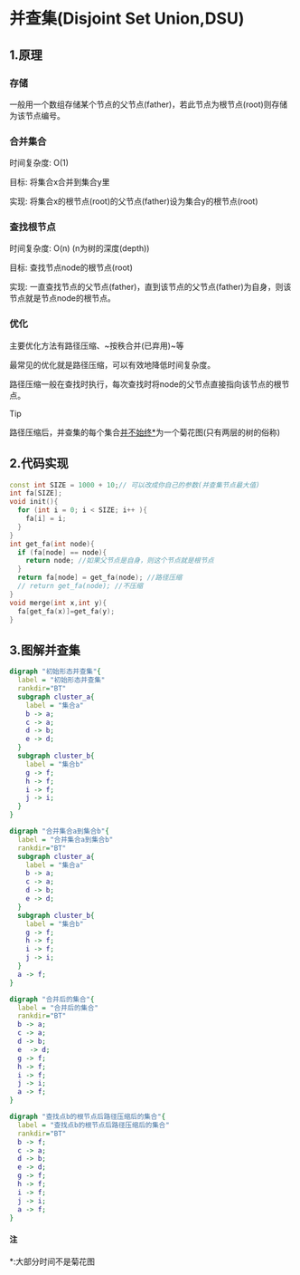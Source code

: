 # 并查集(Disjoint Set Union,DSU)

## 1.原理

### 存储

一般用一个数组存储某个节点的父节点(father)，若此节点为根节点(root)则存储为该节点编号。

### 合并集合

时间复杂度: O(1)

目标: 将集合x合并到集合y里

实现: 将集合x的根节点(root)的父节点(father)设为集合y的根节点(root)

### 查找根节点

时间复杂度: O(n) (n为树的深度(depth))

目标: 查找节点node的根节点(root)

实现: 一直查找节点的父节点(father)，直到该节点的父节点(father)为自身，则该节点就是节点node的根节点。

### 优化

主要优化方法有路径压缩、~按秩合并(已弃用)~等

最常见的优化就是路径压缩，可以有效地降低时间复杂度。

路径压缩一般在查找时执行，每次查找时将node的父节点直接指向该节点的根节点。

> [!TIP]
> 路径压缩后，并查集的每个集合[并不始终\*](disjointSet?id=注)为一个菊花图(只有两层的树的俗称)

## 2.代码实现
```cpp
const int SIZE = 1000 + 10;// 可以改成你自己的参数(并查集节点最大值)
int fa[SIZE];
void init(){
  for (int i = 0; i < SIZE; i++ ){
    fa[i] = i;
  }
}
int get_fa(int node){
  if (fa[node] == node){
    return node; //如果父节点是自身，则这个节点就是根节点
  }
  return fa[node] = get_fa(node); //路径压缩
  // return get_fa(node); //不压缩
}
void merge(int x,int y){
  fa[get_fa(x)]=get_fa(y);
}
```

## 3.图解并查集
```dot
digraph "初始形态并查集"{
  label = "初始形态并查集"
  rankdir="BT"
  subgraph cluster_a{
    label = "集合a"
    b -> a;
    c -> a;
    d -> b;
    e -> d;
  }
  subgraph cluster_b{
    label = "集合b"
    g -> f;
    h -> f;
    i -> f;
    j -> i;
  }
}
```
```dot
digraph "合并集合a到集合b"{
  label = "合并集合a到集合b"
  rankdir="BT"
  subgraph cluster_a{
    label = "集合a"
    b -> a;
    c -> a;
    d -> b;
    e -> d;
  }
  subgraph cluster_b{
    label = "集合b"
    g -> f;
    h -> f;
    i -> f;
    j -> i;
  }
  a -> f;
}
```
```dot
digraph "合并后的集合"{
  label = "合并后的集合"
  rankdir="BT"
  b -> a;
  c -> a;
  d -> b;
  e  -> d;
  g -> f;
  h -> f;
  i -> f;
  j -> i;
  a -> f;
}
```
```dot
digraph "查找点b的根节点后路径压缩后的集合"{
  label = "查找点b的根节点后路径压缩后的集合"
  rankdir="BT"
  b -> f;
  c -> a;
  d -> b;
  e -> d;
  g -> f;
  h -> f;
  i -> f;
  j -> i;
  a -> f;
}
```
#### 注
\*:大部分时间不是菊花图
